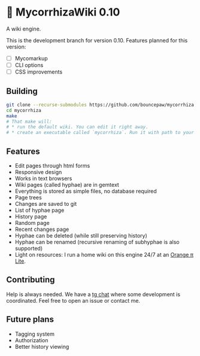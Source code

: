 # 🍄 MycorrhizaWiki 0.10
A wiki engine.

This is the development branch for version 0.10. Features planned for this version:
* [ ] Mycomarkup
* [ ] CLI options
* [ ] CSS improvements

## Building
```sh
git clone --recurse-submodules https://github.com/bouncepaw/mycorrhiza
cd mycorrhiza
make
# That make will:
# * run the default wiki. You can edit it right away.
# * create an executable called `mycorrhiza`. Run it with path to your wiki.
```

## Features
* Edit pages through html forms
* Responsive design
* Works in text browsers
* Wiki pages (called hyphae) are in gemtext
* Everything is stored as simple files, no database required
* Page trees
* Changes are saved to git
* List of hyphae page
* History page
* Random page
* Recent changes page
* Hyphae can be deleted (while still preserving history)
* Hyphae can be renamed (recursive renaming of subhyphae is also supported)
* Light on resources: I run a home wiki on this engine 24/7 at an [Orange π Lite](http://www.orangepi.org/orangepilite/).

## Contributing
Help is always needed. We have a [tg chat](https://t.me/mycorrhizadev) where some development is coordinated. Feel free to open an issue or contact me.

## Future plans
* Tagging system
* Authorization
* Better history viewing
